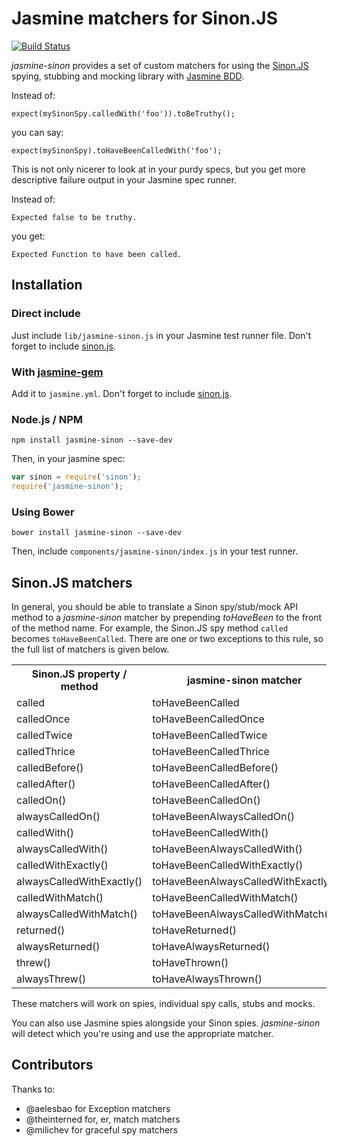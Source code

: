 # Jasmine matchers for Sinon.JS

[![Build Status](https://travis-ci.org/froots/jasmine-sinon.png?branch=master)](https://travis-ci.org/froots/jasmine-sinon)

_jasmine-sinon_ provides a set of custom matchers for using the [Sinon.JS](http://sinonjs.org/) spying, stubbing and mocking library with [Jasmine BDD](http://pivotal.github.com/jasmine/).

Instead of:

    expect(mySinonSpy.calledWith('foo')).toBeTruthy();

you can say:

    expect(mySinonSpy).toHaveBeenCalledWith('foo');

This is not only nicerer to look at in your purdy specs, but you get more descriptive failure output in your Jasmine spec runner.

Instead of:

    Expected false to be truthy.

you get:

    Expected Function to have been called.

## Installation

### Direct include

Just include <code>lib/jasmine-sinon.js</code> in your Jasmine test runner file.
Don't forget to include [sinon.js](https://github.com/cjohansen/Sinon.JS).

### With [jasmine-gem](https://github.com/pivotal/jasmine-gem)

Add it to <code>jasmine.yml</code>. Don't forget to include [sinon.js](https://github.com/cjohansen/Sinon.JS).

### Node.js / NPM

`npm install jasmine-sinon --save-dev`

Then, in your jasmine spec:

```javascript
var sinon = require('sinon');
require('jasmine-sinon');
```

### Using Bower

`bower install jasmine-sinon --save-dev`

Then, include `components/jasmine-sinon/index.js` in your test runner.

## Sinon.JS matchers

In general, you should be able to translate a Sinon spy/stub/mock API method to a _jasmine-sinon_ matcher by prepending _toHaveBeen_ to the front of the method name. For example, the Sinon.JS spy method <code>called</code> becomes <code>toHaveBeenCalled</code>. There are one or two exceptions to this rule, so the full list of matchers is given below.

<table>
    <tr>
        <th>Sinon.JS property / method</th>
        <th>jasmine-sinon matcher</th>
    </tr>
    <tr>
        <td>called</td>
        <td>toHaveBeenCalled</td>
    </tr>
    <tr>
        <td>calledOnce</td>
        <td>toHaveBeenCalledOnce</td>
    </tr>
    <tr>
        <td>calledTwice</td>
        <td>toHaveBeenCalledTwice</td>
    </tr>
    <tr>
        <td>calledThrice</td>
        <td>toHaveBeenCalledThrice</td>
    </tr>
    <tr>
        <td>calledBefore()</td>
        <td>toHaveBeenCalledBefore()</td>
    </tr>
    <tr>
        <td>calledAfter()</td>
        <td>toHaveBeenCalledAfter()</td>
    </tr>
    <tr>
        <td>calledOn()</td>
        <td>toHaveBeenCalledOn()</td>
    </tr>
    <tr>
        <td>alwaysCalledOn()</td>
        <td>toHaveBeenAlwaysCalledOn()</td>
    </tr>
    <tr>
        <td>calledWith()</td>
        <td>toHaveBeenCalledWith()</td>
    </tr>
    <tr>
        <td>alwaysCalledWith()</td>
        <td>toHaveBeenAlwaysCalledWith()</td>
    </tr>
    <tr>
        <td>calledWithExactly()</td>
        <td>toHaveBeenCalledWithExactly()</td>
    </tr>
    <tr>
        <td>alwaysCalledWithExactly()</td>
        <td>toHaveBeenAlwaysCalledWithExactly()</td>
    </tr>
    <tr>
        <td>calledWithMatch()</td>
        <td>toHaveBeenCalledWithMatch()</td>
    </tr>
    <tr>
        <td>alwaysCalledWithMatch()</td>
        <td>toHaveBeenAlwaysCalledWithMatch()</td>
    </tr>
    <tr>
        <td>returned()</td>
        <td>toHaveReturned()</td>
    </tr>
    <tr>
        <td>alwaysReturned()</td>
        <td>toHaveAlwaysReturned()</td>
    </tr>
    <tr>
        <td>threw()</td>
        <td>toHaveThrown()</td>
    </tr>
    <tr>
        <td>alwaysThrew()</td>
        <td>toHaveAlwaysThrown()</td>
    </tr>
</table>

These matchers will work on spies, individual spy calls, stubs and mocks.

You can also use Jasmine spies alongside your Sinon spies. _jasmine-sinon_ will detect which you're using and use the appropriate matcher.

## Contributors

Thanks to:

* @aelesbao for Exception matchers
* @theinterned for, er, match matchers
* @milichev for graceful spy matchers
